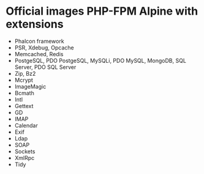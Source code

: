 # Official images PHP-FPM Alpine with extensions

- Phalcon framework
- PSR, Xdebug, Opcache
- Memcached, Redis
- PostgeSQL, PDO PostgeSQL, MySQLi, PDO MySQL, MongoDB, SQL Server, PDO SQL Server
- Zip, Bz2
- Mcrypt
- ImageMagic
- Bcmath
- Intl
- Gettext
- GD
- IMAP
- Calendar
- Exif
- Ldap
- SOAP
- Sockets
- XmlRpc
- Tidy
